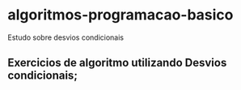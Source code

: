 # algoritmos-programacao-basico
Estudo sobre desvios condicionais

## Exercicios de algoritmo utilizando Desvios condicionais;

